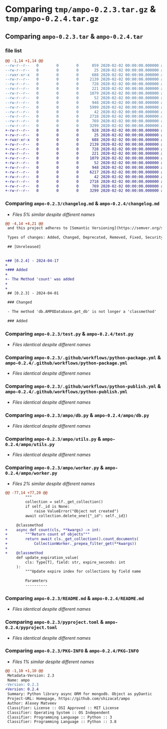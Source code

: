 # Comparing `tmp/ampo-0.2.3.tar.gz` & `tmp/ampo-0.2.4.tar.gz`

## Comparing `ampo-0.2.3.tar` & `ampo-0.2.4.tar`

### file list

```diff
@@ -1,14 +1,14 @@
--rw-r--r--   0        0        0      859 2020-02-02 00:00:00.000000 ampo-0.2.3/changelog.md
--rw-r--r--   0        0        0       25 2020-02-02 00:00:00.000000 ampo-0.2.3/requirements.txt
--rwxr-xr-x   0        0        0      688 2020-02-02 00:00:00.000000 ampo-0.2.3/test.py
--rw-r--r--   0        0        0     2139 2020-02-02 00:00:00.000000 ampo-0.2.3/.github/workflows/python-package.yml
--rw-r--r--   0        0        0      728 2020-02-02 00:00:00.000000 ampo-0.2.3/.github/workflows/python-publish.yml
--rw-r--r--   0        0        0      221 2020-02-02 00:00:00.000000 ampo-0.2.3/ampo/__init__.py
--rw-r--r--   0        0        0     1079 2020-02-02 00:00:00.000000 ampo-0.2.3/ampo/db.py
--rw-r--r--   0        0        0       52 2020-02-02 00:00:00.000000 ampo-0.2.3/ampo/log.py
--rw-r--r--   0        0        0      948 2020-02-02 00:00:00.000000 ampo-0.2.3/ampo/utils.py
--rw-r--r--   0        0        0     5999 2020-02-02 00:00:00.000000 ampo-0.2.3/ampo/worker.py
--rw-r--r--   0        0        0       42 2020-02-02 00:00:00.000000 ampo-0.2.3/.gitignore
--rw-r--r--   0        0        0     2718 2020-02-02 00:00:00.000000 ampo-0.2.3/README.md
--rw-r--r--   0        0        0      769 2020-02-02 00:00:00.000000 ampo-0.2.3/pyproject.toml
--rw-r--r--   0        0        0     3299 2020-02-02 00:00:00.000000 ampo-0.2.3/PKG-INFO
+-rw-r--r--   0        0        0      928 2020-02-02 00:00:00.000000 ampo-0.2.4/changelog.md
+-rw-r--r--   0        0        0       25 2020-02-02 00:00:00.000000 ampo-0.2.4/requirements.txt
+-rwxr-xr-x   0        0        0      688 2020-02-02 00:00:00.000000 ampo-0.2.4/test.py
+-rw-r--r--   0        0        0     2139 2020-02-02 00:00:00.000000 ampo-0.2.4/.github/workflows/python-package.yml
+-rw-r--r--   0        0        0      728 2020-02-02 00:00:00.000000 ampo-0.2.4/.github/workflows/python-publish.yml
+-rw-r--r--   0        0        0      221 2020-02-02 00:00:00.000000 ampo-0.2.4/ampo/__init__.py
+-rw-r--r--   0        0        0     1079 2020-02-02 00:00:00.000000 ampo-0.2.4/ampo/db.py
+-rw-r--r--   0        0        0       52 2020-02-02 00:00:00.000000 ampo-0.2.4/ampo/log.py
+-rw-r--r--   0        0        0      948 2020-02-02 00:00:00.000000 ampo-0.2.4/ampo/utils.py
+-rw-r--r--   0        0        0     6217 2020-02-02 00:00:00.000000 ampo-0.2.4/ampo/worker.py
+-rw-r--r--   0        0        0       42 2020-02-02 00:00:00.000000 ampo-0.2.4/.gitignore
+-rw-r--r--   0        0        0     2718 2020-02-02 00:00:00.000000 ampo-0.2.4/README.md
+-rw-r--r--   0        0        0      769 2020-02-02 00:00:00.000000 ampo-0.2.4/pyproject.toml
+-rw-r--r--   0        0        0     3299 2020-02-02 00:00:00.000000 ampo-0.2.4/PKG-INFO
```

### Comparing `ampo-0.2.3/changelog.md` & `ampo-0.2.4/changelog.md`

 * *Files 5% similar despite different names*

```diff
@@ -4,14 +4,21 @@
 and this project adheres to [Semantic Versioning](https://semver.org/spec/v2.0.0.html).
 
 Types of changes: Added, Changed, Deprecated, Removed, Fixed, Security
 
 ## [Unreleased]
 
 
+## [0.2.4] - 2024-04-17
+
+### Added
+
+- The Method 'count' was added
+
+
 ## [0.2.3] - 2024-04-01
 
 ### Changed
 
 - The method 'db.AMPODatabase.get_db' is not longer a 'classmethod'
 
 ### Added
```

### Comparing `ampo-0.2.3/test.py` & `ampo-0.2.4/test.py`

 * *Files identical despite different names*

### Comparing `ampo-0.2.3/.github/workflows/python-package.yml` & `ampo-0.2.4/.github/workflows/python-package.yml`

 * *Files identical despite different names*

### Comparing `ampo-0.2.3/.github/workflows/python-publish.yml` & `ampo-0.2.4/.github/workflows/python-publish.yml`

 * *Files identical despite different names*

### Comparing `ampo-0.2.3/ampo/db.py` & `ampo-0.2.4/ampo/db.py`

 * *Files identical despite different names*

### Comparing `ampo-0.2.3/ampo/utils.py` & `ampo-0.2.4/ampo/utils.py`

 * *Files identical despite different names*

### Comparing `ampo-0.2.3/ampo/worker.py` & `ampo-0.2.4/ampo/worker.py`

 * *Files 2% similar despite different names*

```diff
@@ -77,14 +77,20 @@
         """
         collection = self._get_collection()
         if self._id is None:
             raise ValueError("Object not created")
         await collection.delete_one({"_id": self._id})
 
     @classmethod
+    async def count(cls, **kwargs) -> int:
+        """Return count of objects"""
+        return await cls._get_collection().count_documents(
+            CollectionWorker._prepea_filter_get(**kwargs))
+
+    @classmethod
     def update_expiration_value(
         cls: Type[T], field: str, expire_seconds: int
     ):
         """Update expire index for collections by field name
 
         Parameters
         ----------
```

### Comparing `ampo-0.2.3/README.md` & `ampo-0.2.4/README.md`

 * *Files identical despite different names*

### Comparing `ampo-0.2.3/pyproject.toml` & `ampo-0.2.4/pyproject.toml`

 * *Files identical despite different names*

### Comparing `ampo-0.2.3/PKG-INFO` & `ampo-0.2.4/PKG-INFO`

 * *Files 1% similar despite different names*

```diff
@@ -1,10 +1,10 @@
 Metadata-Version: 2.3
 Name: ampo
-Version: 0.2.3
+Version: 0.2.4
 Summary: Python library async ORM for mongodb. Object as pyDantic
 Project-URL: Homepage, https://github.com/shizacat/ampo
 Author: Alexey Matveev
 Classifier: License :: OSI Approved :: MIT License
 Classifier: Operating System :: OS Independent
 Classifier: Programming Language :: Python :: 3
 Classifier: Programming Language :: Python :: 3.8
```

